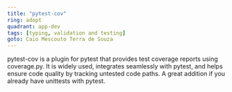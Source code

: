 ```yaml
---
title: "pytest-cov"
ring: adopt
quadrant: app-dev
tags: [typing, validation and testing]
goto: Caio Mescouto Terra de Souza
---
```


pytest-cov is a plugin for pytest that provides test coverage reports using coverage.py. It is widely used, integrates seamlessly with pytest, and helps ensure code quality by tracking untested code paths. A great addition if you already have unittests with pytest.
